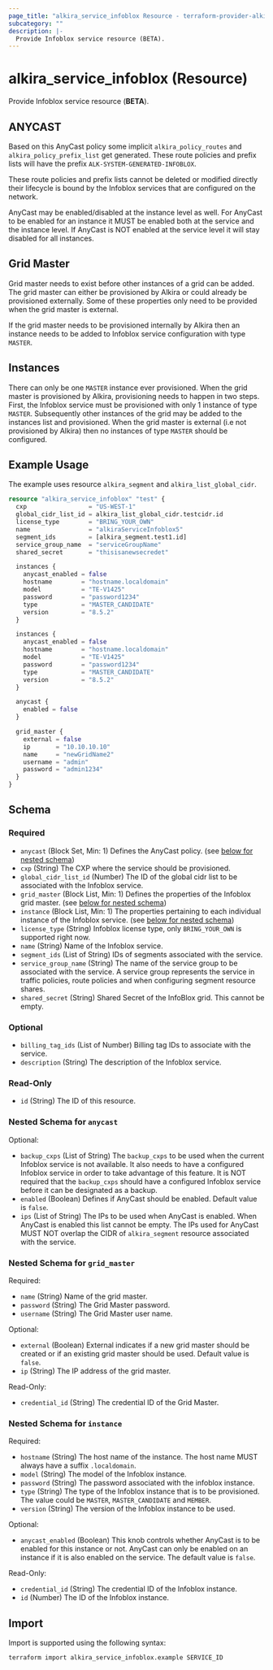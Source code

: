```yaml
---
page_title: "alkira_service_infoblox Resource - terraform-provider-alkira"
subcategory: ""
description: |-
  Provide Infoblox service resource (BETA).
---
```


# alkira_service_infoblox (Resource)

Provide Infoblox service resource (**BETA**).


## ANYCAST

Based on this AnyCast policy some implicit `alkira_policy_routes` and
`alkira_policy_prefix_list` get generated. These route policies and
prefix lists will have the prefix `ALK-SYSTEM-GENERATED-INFOBLOX`.

These route policies and prefix lists cannot be deleted or modified
directly their lifecycle is bound by the Infoblox services that are
configured on the network.

AnyCast may be enabled/disabled at the instance level as well. For
AnyCast to be enabled for an instance it MUST be enabled both at the
service and the instance level. If AnyCast is NOT enabled at the
service level it will stay disabled for all instances.


## Grid Master

Grid master needs to exist before other instances of a grid can be
added. The grid master can either be provisioned by Alkira or could
already be provisioned externally. Some of these properties only need
to be provided when the grid master is external.

If the grid master needs to be provisioned internally by Alkira then
an instance needs to be added to Infoblox service configuration with
type `MASTER`.


## Instances

There can only be one `MASTER` instance ever provisioned. When the
grid master is provisioned by Alkira, provisioning needs to happen in
two steps. First, the Infoblox service must be provisioned with only 1
instance of type `MASTER`. Subsequently other instances of the grid
may be added to the instances list and provisioned. When the grid
master is external (i.e not provisioned by Alkira) then no instances
of type `MASTER` should be configured.


## Example Usage

The example uses resource `alkira_segment` and
`alkira_list_global_cidr`.

```terraform
resource "alkira_service_infoblox" "test" {
  cxp                 = "US-WEST-1"
  global_cidr_list_id = alkira_list_global_cidr.testcidr.id
  license_type        = "BRING_YOUR_OWN"
  name                = "alkiraServiceInfoblox5"
  segment_ids         = [alkira_segment.test1.id]
  service_group_name  = "serviceGroupName"
  shared_secret       = "thisisanewsecredet"

  instances {
    anycast_enabled = false
    hostname        = "hostname.localdomain"
    model           = "TE-V1425"
    password        = "password1234"
    type            = "MASTER_CANDIDATE"
    version         = "8.5.2"
  }

  instances {
    anycast_enabled = false
    hostname        = "hostname.localdomain"
    model           = "TE-V1425"
    password        = "password1234"
    type            = "MASTER_CANDIDATE"
    version         = "8.5.2"
  }

  anycast {
    enabled = false
  }

  grid_master {
    external = false
    ip       = "10.10.10.10"
    name     = "newGridName2"
    username = "admin"
    password = "admin1234"
  }
}
```

<!-- schema generated by tfplugindocs -->
## Schema

### Required

- `anycast` (Block Set, Min: 1) Defines the AnyCast policy. (see [below for nested schema](#nestedblock--anycast))
- `cxp` (String) The CXP where the service should be provisioned.
- `global_cidr_list_id` (Number) The ID of the global cidr list to be associated with the Infoblox service.
- `grid_master` (Block List, Min: 1) Defines the properties of the Infoblox grid master. (see [below for nested schema](#nestedblock--grid_master))
- `instance` (Block List, Min: 1) The properties pertaining to each individual instance of the Infoblox service. (see [below for nested schema](#nestedblock--instance))
- `license_type` (String) Infoblox license type, only `BRING_YOUR_OWN` is supported right now.
- `name` (String) Name of the Infoblox service.
- `segment_ids` (List of String) IDs of segments associated with the service.
- `service_group_name` (String) The name of the service group to be associated with the service. A service group represents the service in traffic policies, route policies and when configuring segment resource shares.
- `shared_secret` (String) Shared Secret of the InfoBlox grid. This cannot be empty.

### Optional

- `billing_tag_ids` (List of Number) Billing tag IDs to associate with the service.
- `description` (String) The description of the Infoblox service.

### Read-Only

- `id` (String) The ID of this resource.

<a id="nestedblock--anycast"></a>
### Nested Schema for `anycast`

Optional:

- `backup_cxps` (List of String) The `backup_cxps` to be used when the current Infoblox service is not available. It also needs to have a configured Infoblox service in order to take advantage of this feature. It is NOT required that the `backup_cxps` should have a configured Infoblox service before it can be designated as a backup.
- `enabled` (Boolean) Defines if AnyCast should be enabled. Default value is `false`.
- `ips` (List of String) The IPs to be used when AnyCast is enabled. When AnyCast is enabled this list cannot be empty. The IPs used for AnyCast MUST NOT overlap the CIDR of `alkira_segment` resource associated with the service.


<a id="nestedblock--grid_master"></a>
### Nested Schema for `grid_master`

Required:

- `name` (String) Name of the grid master.
- `password` (String) The Grid Master password.
- `username` (String) The Grid Master user name.

Optional:

- `external` (Boolean) External indicates if a new grid master should be created or if an existing grid master should be used. Default value is `false`.
- `ip` (String) The IP address of the grid master.

Read-Only:

- `credential_id` (String) The credential ID of the Grid Master.


<a id="nestedblock--instance"></a>
### Nested Schema for `instance`

Required:

- `hostname` (String) The host name of the instance. The host name MUST always have a suffix `.localdomain`.
- `model` (String) The model of the Infoblox instance.
- `password` (String) The password associated with the infoblox instance.
- `type` (String) The type of the Infoblox instance that is to be provisioned. The value could be `MASTER`, `MASTER_CANDIDATE` and `MEMBER`.
- `version` (String) The version of the Infoblox instance to be used.

Optional:

- `anycast_enabled` (Boolean) This knob controls whether AnyCast is to be enabled for this instance or not. AnyCast can only be enabled on an instance if it is also enabled on the service. The default value is `false`.

Read-Only:

- `credential_id` (String) The credential ID of the Infoblox instance.
- `id` (Number) The ID of the Infoblox instance.

## Import

Import is supported using the following syntax:

```shell
terraform import alkira_service_infoblox.example SERVICE_ID
```
